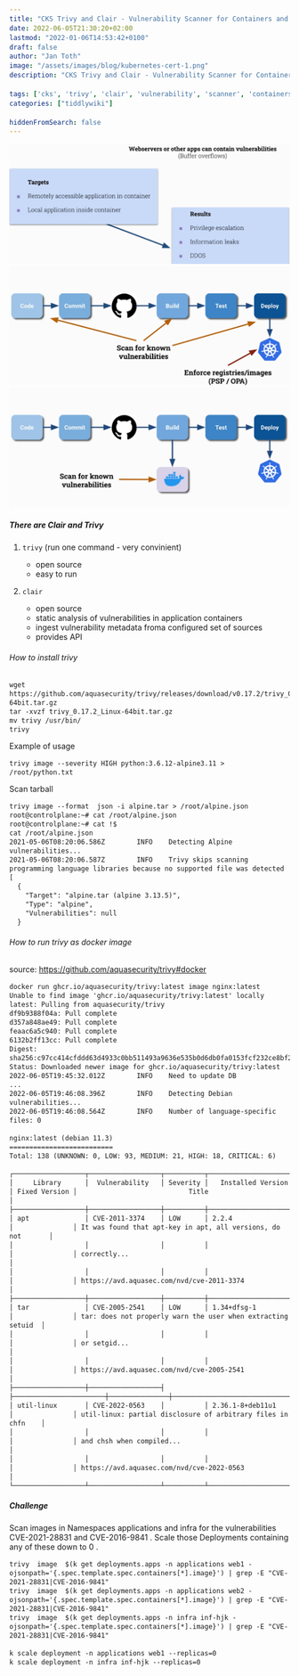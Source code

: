 ```yaml
---
title: "CKS Trivy and Clair - Vulnerability Scanner for Containers and other Artifacts"
date: 2022-06-05T21:30:20+02:00
lastmod: "2022-01-06T14:53:42+0100"
draft: false
author: "Jan Toth"
image: "/assets/images/blog/kubernetes-cert-1.png"
description: "CKS Trivy and Clair - Vulnerability Scanner for Containers and other Artifacts"

tags: ['cks', 'trivy', 'clair', 'vulnerability', 'scanner', 'containers', 'other', 'artifacts']
categories: ["tiddlywiki"]

hiddenFromSearch: false
---
```


![Image](/assets/images/blog/iv-1.png)
![Image](/assets/images/blog/iv-2.png)
![Image](/assets/images/blog/iv-3.png)

##### There are Clair and Trivy

1. `trivy` (run one command - very convinient)
    - open source
    - easy to run

2. `clair`
    - open source
    - static analysis of vulnerabilities in application containers
    - ingest vulnerability metadata froma configured set of sources
    - provides API

###### How to install trivy

```
wget https://github.com/aquasecurity/trivy/releases/download/v0.17.2/trivy_0.17.2_Linux-64bit.tar.gz
tar -xvzf trivy_0.17.2_Linux-64bit.tar.gz
mv trivy /usr/bin/
trivy
```

Example of usage

```
trivy image --severity HIGH python:3.6.12-alpine3.11 > /root/python.txt
```

Scan tarball

```
trivy image --format  json -i alpine.tar > /root/alpine.json
root@controlplane:~# cat /root/alpine.json
root@controlplane:~# cat !$
cat /root/alpine.json
2021-05-06T08:20:06.586Z        INFO    Detecting Alpine vulnerabilities...
2021-05-06T08:20:06.587Z        INFO    Trivy skips scanning programming language libraries because no supported file was detected
[
  {
    "Target": "alpine.tar (alpine 3.13.5)",
    "Type": "alpine",
    "Vulnerabilities": null
  }
```

###### How to run trivy as docker image

source: https://github.com/aquasecurity/trivy#docker

```
docker run ghcr.io/aquasecurity/trivy:latest image nginx:latest
Unable to find image 'ghcr.io/aquasecurity/trivy:latest' locally
latest: Pulling from aquasecurity/trivy
df9b9388f04a: Pull complete
d357a848ae49: Pull complete
feaac6a5c940: Pull complete
6132b2ff13cc: Pull complete
Digest: sha256:c97cc414cfddd63d4933c0bb511493a9636e535b0d6db0fa0153fcf232ce8bf2
Status: Downloaded newer image for ghcr.io/aquasecurity/trivy:latest
2022-06-05T19:45:32.012Z        INFO    Need to update DB
...
2022-06-05T19:46:08.396Z        INFO    Detecting Debian vulnerabilities...
2022-06-05T19:46:08.564Z        INFO    Number of language-specific files: 0

nginx:latest (debian 11.3)
==========================
Total: 138 (UNKNOWN: 0, LOW: 93, MEDIUM: 21, HIGH: 18, CRITICAL: 6)

┌──────────────────┬──────────────────┬──────────┬───────────────────────┬───────────────┬──────────────────────────────────────────────────────────────┐
│     Library      │  Vulnerability   │ Severity │   Installed Version   │ Fixed Version │                            Title                             │
├──────────────────┼──────────────────┼──────────┼───────────────────────┼───────────────┼──────────────────────────────────────────────────────────────┤
│ apt              │ CVE-2011-3374    │ LOW      │ 2.2.4                 │               │ It was found that apt-key in apt, all versions, do not       │
│                  │                  │          │                       │               │ correctly...                                                 │
│                  │                  │          │                       │               │ https://avd.aquasec.com/nvd/cve-2011-3374                    │
├──────────────────┼──────────────────┼──────────┼───────────────────────┼───────────────┼──────────────────────────────────────────────────────────────┤
│ tar              │ CVE-2005-2541    │ LOW      │ 1.34+dfsg-1           │               │ tar: does not properly warn the user when extracting setuid  │
│                  │                  │          │                       │               │ or setgid...                                                 │
│                  │                  │          │                       │               │ https://avd.aquasec.com/nvd/cve-2005-2541                    │
├──────────────────┼──────────────────┤          ├───────────────────────┼───────────────┼──────────────────────────────────────────────────────────────┤
│ util-linux       │ CVE-2022-0563    │          │ 2.36.1-8+deb11u1      │               │ util-linux: partial disclosure of arbitrary files in chfn    │
│                  │                  │          │                       │               │ and chsh when compiled...                                    │
│                  │                  │          │                       │               │ https://avd.aquasec.com/nvd/cve-2022-0563                    │
└──────────────────┴──────────────────┴──────────┴───────────────────────┴───────────────┴──────────────────────────────────────────────────────────────┘

```

##### Challenge

Scan images in Namespaces applications and infra for the vulnerabilities CVE-2021-28831 and CVE-2016-9841 .
Scale those Deployments containing any of these down to 0 .

```
trivy  image  $(k get deployments.apps -n applications web1 -ojsonpath='{.spec.template.spec.containers[*].image}') | grep -E "CVE-2021-28831|CVE-2016-9841"
trivy  image  $(k get deployments.apps -n applications web2 -ojsonpath='{.spec.template.spec.containers[*].image}') | grep -E "CVE-2021-28831|CVE-2016-9841"
trivy  image  $(k get deployments.apps -n infra inf-hjk -ojsonpath='{.spec.template.spec.containers[*].image}') | grep -E "CVE-2021-28831|CVE-2016-9841"

k scale deployment -n applications web1 --replicas=0
k scale deployment -n infra inf-hjk --replicas=0
```
